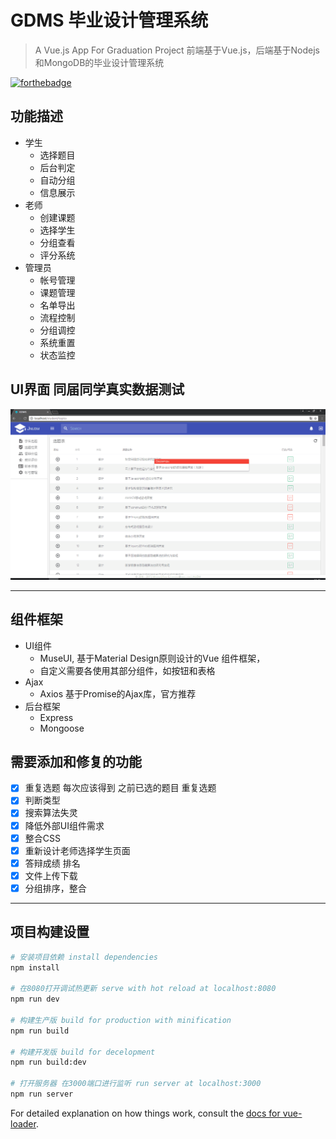 # GDMS 毕业设计管理系统

> A Vue.js App For Graduation Project
> 前端基于Vue.js，后端基于Nodejs和MongoDB的毕业设计管理系统

[![forthebadge](http://forthebadge.com/images/badges/powered-by-electricity.svg)](http://forthebadge.com)


## 功能描述
+ 学生
    + 选择题目
    + 后台判定
    + 自动分组
    + 信息展示
+ 老师
    + 创建课题
    + 选择学生
    + 分组查看
    + 评分系统
+ 管理员
    + 帐号管理
    + 课题管理
    + 名单导出
    + 流程控制
    + 分组调控
    + 系统重置
    + 状态监控

## UI界面 同届同学真实数据测试
![](/src/assets/img/main_ui.png)

***

## 组件框架
+ UI组件
    + MuseUI, 基于Material Design原则设计的Vue 组件框架，
    + 自定义需要各使用其部分组件，如按钮和表格
+ Ajax
   + Axios 基于Promise的Ajax库，官方推荐
+ 后台框架
   + Express
   + Mongoose

## 需要添加和修复的功能
+ [x] 重复选题 每次应该得到 之前已选的题目 重复选题
+ [x] 判断类型
+ [x] 搜索算法失灵
+ [x] 降低外部UI组件需求
+ [x] 整合CSS
+ [x] 重新设计老师选择学生页面
+ [x] 答辩成绩 排名
+ [x] 文件上传下载
+ [x] 分组排序，整合
***

## 项目构建设置

``` bash
# 安装项目依赖 install dependencies
npm install

# 在8080打开调试热更新 serve with hot reload at localhost:8080
npm run dev

# 构建生产版 build for production with minification
npm run build

# 构建开发版 build for decelopment
npm run build:dev

# 打开服务器 在3000端口进行监听 run server at localhost:3000
npm run server
```

For detailed explanation on how things work, consult the [docs for vue-loader](http://vuejs.github.io/vue-loader).
